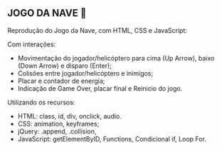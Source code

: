 ## JOGO DA NAVE 🚁

Reprodução do Jogo da Nave, com HTML, CSS e JavaScript:

Com interações:

* Movimentação do jogador/helicóptero para cima (Up Arrow), baixo (Down Arrow) e disparo (Enter);
* Colisões entre jogador/helicóptero e inimigos;
* Placar e contador de energia;
* Indicação de Game Over, placar final e Reinicio do jogo.

Utilizando os recursos:

* HTML: class, id, div, onclick, audio.
* CSS: animation, keyframes; 
* jQuery: .append, .collision, 
* JavaScript: getElementByID, Functions, Condicional if, Loop For.

